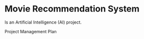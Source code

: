 # Movie Recommendation System
Is an Artificial Intelligence (AI) project. 


Project Management Plan
